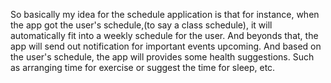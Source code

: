 So basically my idea for the schedule application is that for instance, when the app got the user's schedule,(to say a class schedule), it will automatically fit into a weekly schedule for the user. And beyonds that, the app will send out notification for important events upcoming. And based on the user's schedule, the app will provides some health suggestions. Such as arranging time for exercise or suggest the time for sleep, etc. 
